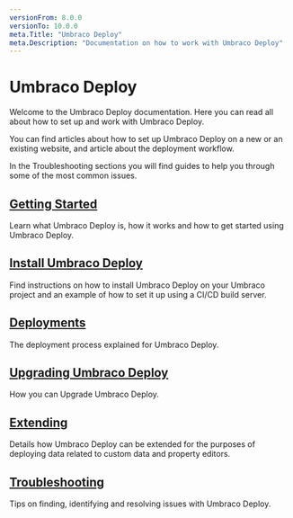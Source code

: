 ```yaml
---
versionFrom: 8.0.0
versionTo: 10.0.0
meta.Title: "Umbraco Deploy"
meta.Description: "Documentation on how to work with Umbraco Deploy"
---
```


# Umbraco Deploy

Welcome to the Umbraco Deploy documentation. Here you can read all about how to set up and work with Umbraco Deploy.

You can find articles about how to set up Umbraco Deploy on a new or an existing website, and article about the deployment workflow.

In the Troubleshooting sections you will find guides to help you through some of the most common issues.

## [Getting Started](Getting-Started/)

Learn what Umbraco Deploy is, how it works and how to get started using Umbraco Deploy.

## [Install Umbraco Deploy](Installation/)

Find instructions on how to install Umbraco Deploy on your Umbraco project and an example of how to set it up using a CI/CD build server.

## [Deployments](Deployments/)

The deployment process explained for Umbraco Deploy.

## [Upgrading Umbraco Deploy](Upgrades)

How you can Upgrade Umbraco Deploy.

## [Extending](Extending)

Details how Umbraco Deploy can be extended for the purposes of deploying data related to custom data and property editors.

## [Troubleshooting](Troubleshooting)

Tips on finding, identifying and resolving issues with Umbraco Deploy.



